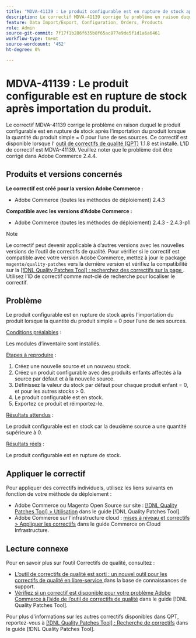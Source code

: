 ```yaml
---
title: "MDVA-41139 : Le produit configurable est en rupture de stock après l’importation du produit"
description: Le correctif MDVA-41139 corrige le problème en raison duquel le produit configurable est en rupture de stock après l’importation du produit lorsque la quantité du produit simple = 0 pour l’une de ses sources. Ce correctif est disponible lorsque l’[outil de correctifs de qualité (QPT)](https://experienceleague.adobe.com/fr/docs/commerce-knowledge-base/kb/announcements/commerce-announcements/magento-quality-patches-released-new-tool-to-self-serve-quality-patches) 1.1.8 est installé. L’ID de correctif est MDVA-41139. Veuillez noter que le problème doit être corrigé dans Adobe Commerce 2.4.4.
feature: Data Import/Export, Configuration, Orders, Products
role: Admin
source-git-commit: 7f17f1b286f635b8f65ac877e9de5f1d1a6a6461
workflow-type: tm+mt
source-wordcount: '452'
ht-degree: 0%

---
```


# MDVA-41139 : Le produit configurable est en rupture de stock après importation du produit.

Le correctif MDVA-41139 corrige le problème en raison duquel le produit configurable est en rupture de stock après l’importation du produit lorsque la quantité du produit simple = 0 pour l’une de ses sources. Ce correctif est disponible lorsque l’ [outil de correctifs de qualité (QPT)](https://experienceleague.adobe.com/fr/docs/commerce-knowledge-base/kb/announcements/commerce-announcements/magento-quality-patches-released-new-tool-to-self-serve-quality-patches) 1.1.8 est installé. L’ID de correctif est MDVA-41139. Veuillez noter que le problème doit être corrigé dans Adobe Commerce 2.4.4.

## Produits et versions concernés

**Le correctif est créé pour la version Adobe Commerce :**

* Adobe Commerce (toutes les méthodes de déploiement) 2.4.3

**Compatible avec les versions d’Adobe Commerce :**

* Adobe Commerce (toutes les méthodes de déploiement) 2.4.3 - 2.4.3-p1

>[!NOTE]
>
>Le correctif peut devenir applicable à d’autres versions avec les nouvelles versions de l’outil de correctifs de qualité. Pour vérifier si le correctif est compatible avec votre version Adobe Commerce, mettez à jour le package `magento/quality-patches` vers la dernière version et vérifiez la compatibilité sur la [[!DNL Quality Patches Tool] : recherchez des correctifs sur la page ](https://experienceleague.adobe.com/fr/docs/commerce-knowledge-base/kb/announcements/commerce-announcements/magento-quality-patches-released-new-tool-to-self-serve-quality-patches). Utilisez l’ID de correctif comme mot-clé de recherche pour localiser le correctif.

## Problème

Le produit configurable est en rupture de stock après l’importation du produit lorsque la quantité du produit simple = 0 pour l’une de ses sources.

<u>Conditions préalables</u> :

Les modules d’inventaire sont installés.

<u>Étapes à reproduire</u> :

1. Créez une nouvelle source et un nouveau stock.
1. Créez un produit configurable avec des produits enfants affectés à la source par défaut et à la nouvelle source.
1. Définissez la valeur du stock par défaut pour chaque produit enfant = 0, et pour les autres stocks > 0.
1. Le produit configurable est en stock.
1. Exportez ce produit et réimportez-le.

<u>Résultats attendus</u> :

Le produit configurable est en stock car la deuxième source a une quantité supérieure à 0.

<u>Résultats réels</u> :

Le produit configurable est en rupture de stock.

## Appliquer le correctif

Pour appliquer des correctifs individuels, utilisez les liens suivants en fonction de votre méthode de déploiement :

* Adobe Commerce ou Magento Open Source sur site : [[!DNL Quality Patches Tool] > Utilisation](/help/tools/quality-patches-tool/usage.md) dans le guide [!DNL Quality Patches Tool].
* Adobe Commerce sur l’infrastructure cloud : [mises à niveau et correctifs > Appliquer les correctifs](https://experienceleague.adobe.com/docs/commerce-cloud-service/user-guide/develop/upgrade/apply-patches.html?lang=fr) dans le guide Commerce on Cloud Infrastructure.

## Lecture connexe

Pour en savoir plus sur l’outil Correctifs de qualité, consultez :

* [ L’outil de correctifs de qualité est sorti : un nouvel outil pour les correctifs de qualité en libre-service ](https://experienceleague.adobe.com/fr/docs/commerce-knowledge-base/kb/announcements/commerce-announcements/magento-quality-patches-released-new-tool-to-self-serve-quality-patches) dans la base de connaissances de support.
* [Vérifiez si un correctif est disponible pour votre problème Adobe Commerce à l’aide de l’outil de correctifs de qualité](/help/tools/quality-patches-tool/patches-available-in-qpt/check-patch-for-magento-issue-with-magento-quality-patches.md) dans le guide [!DNL Quality Patches Tool].

Pour plus d&#39;informations sur les autres correctifs disponibles dans QPT, reportez-vous à [[!DNL Quality Patches Tool] : Recherche de correctifs](https://experienceleague.adobe.com/tools/commerce-quality-patches/index.html?lang=fr) dans le guide [!DNL Quality Patches Tool].
